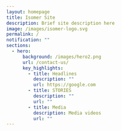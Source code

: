 ```yaml
---
layout: homepage
title: Isomer Site
description: Brief site description here
image: /images/isomer-logo.svg
permalink: /
notification: ""
sections:
  - hero:
      background: /images/hero2.png
      url: /contact-us/
      key_highlights:
        - title: Headlines
          description: ""
          url: https://google.com
        - title: STORIES
          description: ""
          url: ""
        - title: Media
          description: Media videos
          url: ""
---
```

